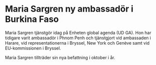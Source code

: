 # Maria Sargren ny ambassadör i Burkina Faso

Maria Sargren tjänstgör idag på Enheten global agenda (UD GA). Hon har tidigare varit ambassadör i Phnom Penh och tjänstgjort vid ambassaden i Harare, vid representationerna i Bryssel, New York och Genève samt vid EU-kommissionen i Bryssel.

Maria Sargren tillträder sin nya befattning i oktober i år.

